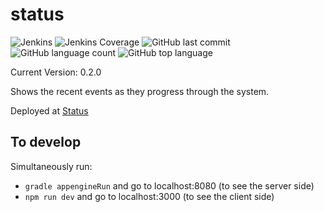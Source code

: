 # status
![Jenkins](https://img.shields.io/jenkins/build/http/trevorism-build.eastus.cloudapp.azure.com/status)
![Jenkins Coverage](https://img.shields.io/jenkins/coverage/jacoco/http/trevorism-build.eastus.cloudapp.azure.com/status)
![GitHub last commit](https://img.shields.io/github/last-commit/trevorism/status)
![GitHub language count](https://img.shields.io/github/languages/count/trevorism/status)
![GitHub top language](https://img.shields.io/github/languages/top/trevorism/status)

Current Version: 0.2.0

Shows the recent events as they progress through the system.

Deployed at [Status](https://status-dot-trevorism-eventhub.appspot.com/)

## To develop
Simultaneously run:
* `gradle appengineRun` and go to localhost:8080 (to see the server side)
* `npm run dev` and go to localhost:3000 (to see the client side)

